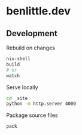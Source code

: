 # benlittle.dev

## Development

Rebuild on changes

```sh
nix-shell
build
# or
watch
```

Serve locally

```sh
cd _site
python -m http.server 4000
```

Package source files

```sh
pack
```
